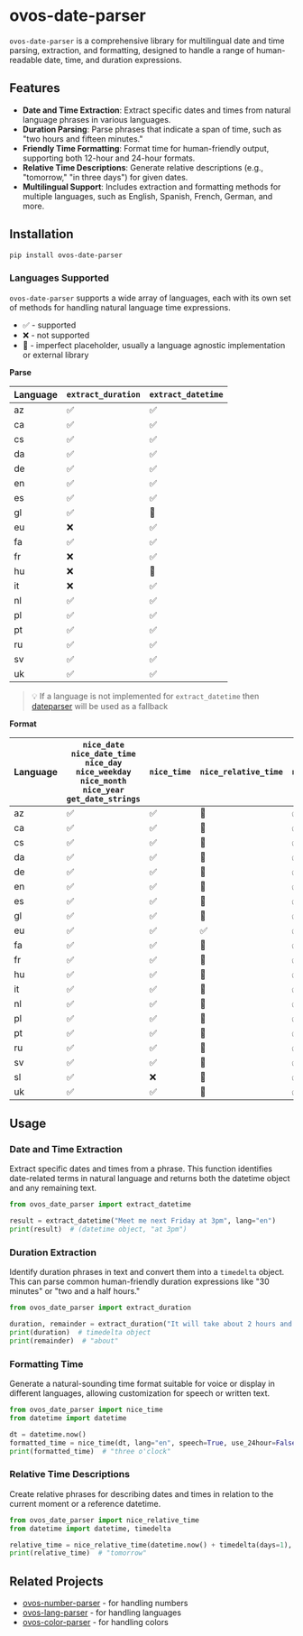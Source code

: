# ovos-date-parser

`ovos-date-parser` is a comprehensive library for multilingual date and time parsing, extraction, and formatting,
designed to handle a range of human-readable date, time, and duration expressions.

## Features

- **Date and Time Extraction**: Extract specific dates and times from natural language phrases in various languages.
- **Duration Parsing**: Parse phrases that indicate a span of time, such as "two hours and fifteen minutes."
- **Friendly Time Formatting**: Format time for human-friendly output, supporting both 12-hour and 24-hour formats.
- **Relative Time Descriptions**: Generate relative descriptions (e.g., "tomorrow," "in three days") for given dates.
- **Multilingual Support**: Includes extraction and formatting methods for multiple languages, such as English, Spanish,
  French, German, and more.

## Installation

```bash
pip install ovos-date-parser
```

### Languages Supported

`ovos-date-parser` supports a wide array of languages, each with its own set of methods for handling natural language
time expressions.

- ✅ - supported
- ❌ - not supported
- 🚧 - imperfect placeholder, usually a language agnostic implementation or external library

**Parse**

| Language | `extract_duration` | `extract_datetime` |
|----------|--------------------|--------------------|
| az       | ✅                  | ✅                  |
| ca       | ✅                  | ✅                  |
| cs       | ✅                  | ✅                  |
| da       | ✅                  | ✅                  |
| de       | ✅                  | ✅                  |
| en       | ✅                  | ✅                  |
| es       | ✅                  | ✅                  |
| gl       | ✅                  | 🚧                 |
| eu       | ❌                  | ✅                  |
| fa       | ✅                  | ✅                  |
| fr       | ❌                  | ✅                  |
| hu       | ❌                  | 🚧                 |
| it       | ❌                  | ✅                  |
| nl       | ✅                  | ✅                  |
| pl       | ✅                  | ✅                  |
| pt       | ✅                  | ✅                  |
| ru       | ✅                  | ✅                  |
| sv       | ✅                  | ✅                  |
| uk       | ✅                  | ✅                  |


> 💡 If a language is not implemented for `extract_datetime` then [dateparser](https://dateparser.readthedocs.io/en/latest/) will be used as a fallback

**Format**

| Language | `nice_date`<br>`nice_date_time`<br>`nice_day` <br>`nice_weekday` <br>`nice_month` <br>`nice_year` <br>`get_date_strings` | `nice_time` | `nice_relative_time` | `nice_duration` |
|----------|--------------------------------------------------------------------------------------------------------------------------|-------------|----------------------|-----------------|
| az       | ✅                                                                                                                        | ✅           | 🚧                   | ✅               | 
| ca       | ✅                                                                                                                        | ✅           | 🚧                   | ✅               | 
| cs       | ✅                                                                                                                        | ✅           | 🚧                   | ✅               | 
| da       | ✅                                                                                                                        | ✅           | 🚧                   | ✅               | 
| de       | ✅                                                                                                                        | ✅           | 🚧                   | ✅               | 
| en       | ✅                                                                                                                        | ✅           | 🚧                   | ✅               | 
| es       | ✅                                                                                                                        | ✅           | 🚧                   | ✅               | 
| gl       | ✅                                                                                                                        | ✅           | 🚧                   | ✅               | 
| eu       | ✅                                                                                                                        | ✅           | ✅                    | ✅               | 
| fa       | ✅                                                                                                                        | ✅           | 🚧                   | ✅               | 
| fr       | ✅                                                                                                                        | ✅           | 🚧                   | ✅               | 
| hu       | ✅                                                                                                                        | ✅           | 🚧                   | ✅               | 
| it       | ✅                                                                                                                        | ✅           | 🚧                   | ✅               | 
| nl       | ✅                                                                                                                        | ✅           | 🚧                   | ✅               | 
| pl       | ✅                                                                                                                        | ✅           | 🚧                   | ✅               | 
| pt       | ✅                                                                                                                        | ✅           | 🚧                   | ✅               | 
| ru       | ✅                                                                                                                        | ✅           | 🚧                   | ✅               | 
| sv       | ✅                                                                                                                        | ✅           | 🚧                   | ✅               |
| sl       | ✅                                                                                                                        | ❌           | 🚧                   | ✅               |
| uk       | ✅                                                                                                                        | ✅           | 🚧                   | ✅               | 

## Usage

### Date and Time Extraction

Extract specific dates and times from a phrase. This function identifies date-related terms in natural language and
returns both the datetime object and any remaining text.

```python
from ovos_date_parser import extract_datetime

result = extract_datetime("Meet me next Friday at 3pm", lang="en")
print(result)  # (datetime object, "at 3pm")
```

### Duration Extraction

Identify duration phrases in text and convert them into a `timedelta` object. This can parse common human-friendly
duration expressions like "30 minutes" or "two and a half hours."

```python
from ovos_date_parser import extract_duration

duration, remainder = extract_duration("It will take about 2 hours and 30 minutes", lang="en")
print(duration)  # timedelta object
print(remainder)  # "about"
```

### Formatting Time

Generate a natural-sounding time format suitable for voice or display in different languages, allowing customization for
speech or written text.

```python
from ovos_date_parser import nice_time
from datetime import datetime

dt = datetime.now()
formatted_time = nice_time(dt, lang="en", speech=True, use_24hour=False)
print(formatted_time)  # "three o'clock"
```

### Relative Time Descriptions

Create relative phrases for describing dates and times in relation to the current moment or a reference datetime.

```python
from ovos_date_parser import nice_relative_time
from datetime import datetime, timedelta

relative_time = nice_relative_time(datetime.now() + timedelta(days=1), datetime.now(), lang="en")
print(relative_time)  # "tomorrow"
```

## Related Projects

- [ovos-number-parser](https://github.com/OpenVoiceOS/ovos-number-parser) - for handling numbers
- [ovos-lang-parser](https://github.com/OVOSHatchery/ovos-lang-parser) - for handling languages
- [ovos-color-parser](https://github.com/OVOSHatchery/ovos-color-parser) - for handling colors
